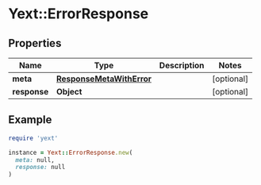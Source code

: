 # Yext::ErrorResponse

## Properties

| Name | Type | Description | Notes |
| ---- | ---- | ----------- | ----- |
| **meta** | [**ResponseMetaWithError**](ResponseMetaWithError.md) |  | [optional] |
| **response** | **Object** |  | [optional] |

## Example

```ruby
require 'yext'

instance = Yext::ErrorResponse.new(
  meta: null,
  response: null
)
```

